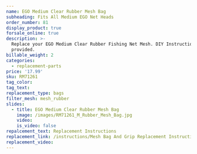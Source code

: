 ```yaml
---
name: EGO Medium Clear Rubber Mesh Bag
subheading: Fits All Medium EGO Net Heads
order_number: 81
display_product: true
forsale_online: true
description: >-
  Replace your EGO Medium Clear Rubber Fishing Net Mesh. DIY Instructions
  provided.
billable_weight: 2
categories:
  - replacement-parts
price: '17.99'
sku: RM71261
tag_color:
tag_text:
replacement_type: bags
filter_mesh: mesh_rubber
slides:
  - title: EGO Medium Clear Rubber Mesh Bag
    image: /images/RM71261_M_Rubber_Mesh_Bag.jpg
    video:
    is_video: false
repalcement_text: Replacement Instructions
replacement_link: /instructions/Mesh Bag And Grip Replacement Instructions 1.0.pdf
replacement_video:
---
```

